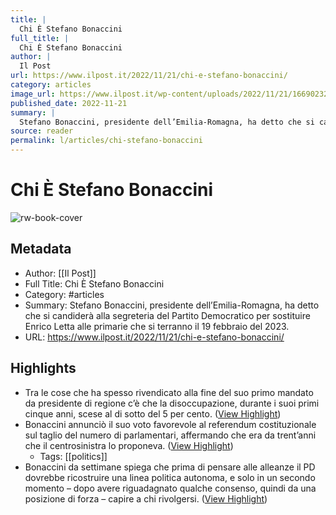 ```yaml
---
title: |
  Chi È Stefano Bonaccini
full_title: |
  Chi È Stefano Bonaccini
author: |
  Il Post
url: https://www.ilpost.it/2022/11/21/chi-e-stefano-bonaccini/
category: articles
image_url: https://www.ilpost.it/wp-content/uploads/2022/11/21/1669023268-Bonaccini-.jpg
published_date: 2022-11-21
summary: |
  Stefano Bonaccini, presidente dell’Emilia-Romagna, ha detto che si candiderà alla segreteria del Partito Democratico per sostituire Enrico Letta alle primarie che si terranno il 19 febbraio del 2023.
source: reader
permalink: l/articles/chi-stefano-bonaccini
---
```

# Chi È Stefano Bonaccini

![rw-book-cover](https://www.ilpost.it/wp-content/uploads/2022/11/21/1669023268-Bonaccini-.jpg)

## Metadata
- Author: [[Il Post]]
- Full Title: Chi È Stefano Bonaccini
- Category: #articles
- Summary: Stefano Bonaccini, presidente dell’Emilia-Romagna, ha detto che si candiderà alla segreteria del Partito Democratico per sostituire Enrico Letta alle primarie che si terranno il 19 febbraio del 2023.
- URL: https://www.ilpost.it/2022/11/21/chi-e-stefano-bonaccini/

## Highlights
- Tra le cose che ha spesso rivendicato alla fine del suo primo mandato da presidente di regione c’è che la disoccupazione, durante i suoi primi cinque anni, scese al di sotto del 5 per cento. ([View Highlight](https://read.readwise.io/read/01gm0swp6vmgz7gw339234y8c4))
- Bonaccini annunciò il suo voto favorevole al referendum costituzionale sul taglio del numero di parlamentari, affermando che era da trent’anni che il centrosinistra lo proponeva. ([View Highlight](https://read.readwise.io/read/01gm0st8pxvsaxmzfm2516hkb6))
    - Tags: [[politics]] 
- Bonaccini da settimane spiega che prima di pensare alle alleanze il PD dovrebbe ricostruire una linea politica autonoma, e solo in un secondo momento – dopo avere riguadagnato qualche consenso, quindi da una posizione di forza – capire a chi rivolgersi. ([View Highlight](https://read.readwise.io/read/01gm0sw4ry2c8fpb5269n0qy39))


